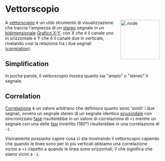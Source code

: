 # Vettorscopio

<img align="right" style="margin-left: 8px;" src="/vectorscope.png" alt=".node" width="128"/>

A [vettorscopio](https://it.wikipedia.org/wiki/Vettorscopio) è un utile strumento di visualizzazione che traccia l'ampiezza di un [stereo](https://it.wikipedia.org/wiki/Stereofonia) segnale in un [bidimensionale](https://en.wikipedia.org/wiki/2D_computer_graphics) [Grafico X-Y](https://it.wikipedia.org/wiki/Oscilloscopio), con X che è il canale uno in orizzontale e Y che è il canale due in verticale, rivelando così la relazione tra i due segnali ([correlation](#correlation)).

## Simplification
In poche parole, il vettorscopio mostra quanto sia "ampio" o "stereo" il segnale.

## Correlation

[Correlazione](https://www.beis.de/Elektronik/Correlation/CorrelationCorrectAndWrong.html#:~:text=Audio%20Correlation%20Measurement%20Basics&text=In%20our%20case%20correlation%20means,levels%20may%20be%20completely%20different) è un valore arbitrario che definisce quanto sono 'simili' i due segnali, ovvero un segnale stereo di un segnale identico [sinusoidale](https://it.wikipedia.org/wiki/Onda_sinusoidale)
con sincronizzato [fase](https://it.wikipedia.org/wiki/Fase_(segnali)) risulterebbe in un valore di correlazione di `+1` mentre un segnale con una delle [fasi](https://it.wikipedia.org/wiki/Fase_(segnali)) invertito (180°) risulterebbe in una correlazione di `-1`.

Visivamente possiamo capire cosa ci sta mostrando il vettorscopio capendo che quando le linee sono per lo più verticali abbiamo una correlazione vicino a `+1` rispetto a quando le linee sono orizzontali, il che significa che siamo vicini a `-1`.
